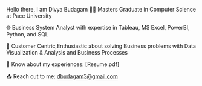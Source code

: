 Hello there, I am Divya Budagam
👨‍🎓 Masters Graduate in Computer Science at Pace University

🌐 Business System Analyst with expertise in Tableau, MS Excel, PowerBI, Python, and SQL

🔖 Customer Centric,Enthusiastic about solving Business problems with Data Visualization & Analysis and Business Processes

📄 Know about my experiences: [Resume.pdf]


📥 Reach out to me: dbudagam3@gmail.com
